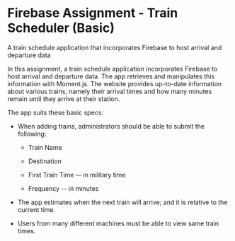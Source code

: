 # Firebase Assignment - Train Scheduler (Basic) #

A train schedule application that incorporates Firebase to host arrival and departure data

In this assignment, a train schedule application incorporates Firebase to host arrival and departure data. 
The app retrieves and manipulates this information with Moment.js. The website provides up-to-date information 
about various trains, namely their arrival times and how many minutes remain until they arrive at their station.

The app suits these basic specs:
  
  * When adding trains, administrators should be able to submit the following:
    
    * Train Name
    
    * Destination 
    
    * First Train Time -- in military time
    
    * Frequency -- in minutes
  
  * The app estimates when the next train will arrive; and it is relative to the current time.
  
  * Users from many different machines must be able to view same train times.
